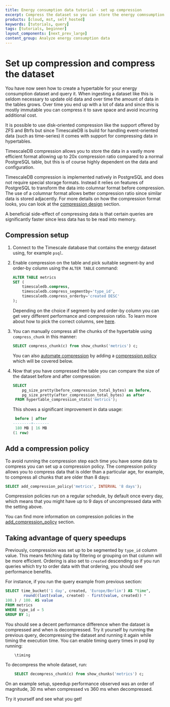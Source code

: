 ```yaml
---
title: Energy consumption data tutorial - set up compression
excerpt: Compress the dataset so you can store the energy comnsumption data more efficiently
products: [cloud, mst, self_hosted]
keywords: [tutorials, query]
tags: [tutorials, beginner]
layout_components: [next_prev_large]
content_group: Analyze energy consumption data
---
```


# Set up compression and compress the dataset

You have now seen how to create a hypertable for your energy consumption
dataset and query it. When ingesting a dataset like this
is seldom necessary to update old data and over time the amount of
data in the tables grows. Over time you end up with a lot of data and
since this is mostly immutable you can compress it to save space and
avoid incurring additional cost.

It is possible to use disk-oriented compression like the support
offered by ZFS and Btrfs but since TimescaleDB is build for handling
event-oriented data (such as time-series) it comes with support for
compressing data in hypertables.

TimescaleDB compression allows you to store the data in a vastly more
efficient format allowing up to 20x compression ratio compared to a
normal PostgreSQL table, but this is of course highly dependent on the
data and configuration.

TimescaleDB compression is implemented natively in PostgreSQL and does
not require special storage formats. Instead it relies on features of
PostgreSQL to transform the data into columnar format before
compression. The use of a columnar format allows better compression
ratio since similar data is stored adjacently. For more details on how
the compression format looks, you can look at the [compression
design][compression-design] section.

A beneficial side-effect of compressing data is that certain queries
are significantly faster since less data has to be read into
memory.

<Procedure>

## Compression setup

1.  Connect to the Timescale database that contains the energy
    dataset using, for example `psql`.
1.  Enable compression on the table and pick suitable segment-by and
    order-by column using the `ALTER TABLE` command:

    ```sql
    ALTER TABLE metrics 
    SET (
        timescaledb.compress, 
        timescaledb.compress_segmentby='type_id', 
        timescaledb.compress_orderby='created DESC'
    );
    ``` 
    Depending on the choice if segment-by and order-by column you can
    get very different performance and compression ratio. To learn
    more about how to pick the correct columns, see
    [here][segment-by-columns].
1.  You can manually compress all the chunks of the hypertable using
    `compress_chunk` in this manner:
    ```sql
    SELECT compress_chunk(c) from show_chunks('metrics') c;
    ```
    You can also [automate compression][automatic-compression] by
    adding a [compression policy][add_compression_policy] which will
    be covered below.

1.  Now that you have compressed the table you can compare the size of
    the dataset before and after compression:

    ```sql
    SELECT 
        pg_size_pretty(before_compression_total_bytes) as before,
        pg_size_pretty(after_compression_total_bytes) as after
     FROM hypertable_compression_stats('metrics');
    ```
	This shows a significant improvement in data usage:

    ```sql
     before | after 
    --------+-------
     180 MB | 16 MB
    (1 row)
    ```

</Procedure>

## Add a compression policy

To avoid running the compression step each time you have some data to
compress you can set up a compression policy. The compression policy
allows you to compress data that is older than a particular age, for
example, to compress all chunks that are older than 8 days:

```sql
SELECT add_compression_policy('metrics', INTERVAL '8 days');
```

Compression policies run on a regular schedule, by default once every
day, which means that you might have up to 9 days of uncompressed data
with the setting above.

You can find more information on compression policies in the
[add_compression_policy][add_compression_policy] section.


## Taking advantage of query speedups


Previously, compression was set up to be segmented by `type_id` column value.
This means fetching data by filtering or grouping on that column will be 
more efficient. Ordering is also set to `created` descending so if you run queries
which try to order data with that ordering, you should see performance benefits. 

For instance, if you run the query example from previous section:
```sql
SELECT time_bucket('1 day', created, 'Europe/Berlin') AS "time",
        round((last(value, created) - first(value, created)) * 
100.) / 100. AS value
FROM metrics                                   
WHERE type_id = 5
GROUP BY 1;
```

You should see a decent performance difference when the dataset is compressed and
when is decompressed. Try it yourself by running the previous query, decompressing
the dataset and running it again while timing the execution time. You can enable
timing query times in psql by running:

```sql
    \timing
```

To decompress the whole dataset, run:
```sql
    SELECT decompress_chunk(c) from show_chunks('metrics') c;
```

On an example setup, speedup performance observed was an order of magnitude,
30 ms when compressed vs 360 ms when decompressed.

Try it yourself and see what you get!


[segment-by-columns]: /use-timescale/:currentVersion:/compression/about-compression/#segment-by-columns
[automatic-compression]: /implement-use-cases/:currentVersion:/energy-data/compress-energy/#add-a-compression-policy
[compression-design]: /use-timescale/:currentVersion:/compression/compression-design/
[add_compression_policy]: /api/:currentVersion:/compression/add_compression_policy/
